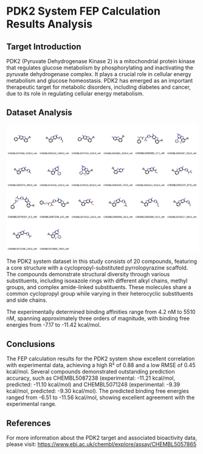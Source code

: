 # PDK2 System FEP Calculation Results Analysis

## Target Introduction

PDK2 (Pyruvate Dehydrogenase Kinase 2) is a mitochondrial protein kinase that regulates glucose metabolism by phosphorylating and inactivating the pyruvate dehydrogenase complex. It plays a crucial role in cellular energy metabolism and glucose homeostasis. PDK2 has emerged as an important therapeutic target for metabolic disorders, including diabetes and cancer, due to its role in regulating cellular energy metabolism.

## Dataset Analysis

![Molecular structures of representative compounds](mol_grid.png)

The PDK2 system dataset in this study consists of 20 compounds, featuring a core structure with a cyclopropyl-substituted pyrrolopyrazine scaffold. The compounds demonstrate structural diversity through various substituents, including isoxazole rings with different alkyl chains, methyl groups, and complex amide-linked substituents. These molecules share a common cyclopropyl group while varying in their heterocyclic substituents and side chains.

The experimentally determined binding affinities range from 4.2 nM to 5510 nM, spanning approximately three orders of magnitude, with binding free energies from -7.17 to -11.42 kcal/mol.

## Conclusions

The FEP calculation results for the PDK2 system show excellent correlation with experimental data, achieving a high R² of 0.88 and a low RMSE of 0.45 kcal/mol. Several compounds demonstrated outstanding prediction accuracy, such as CHEMBL5087238 (experimental: -11.21 kcal/mol, predicted: -11.10 kcal/mol) and CHEMBL5071248 (experimental: -9.39 kcal/mol, predicted: -9.30 kcal/mol). The predicted binding free energies ranged from -6.51 to -11.56 kcal/mol, showing excellent agreement with the experimental range.

## References

For more information about the PDK2 target and associated bioactivity data, please visit:
https://www.ebi.ac.uk/chembl/explore/assay/CHEMBL5057865 